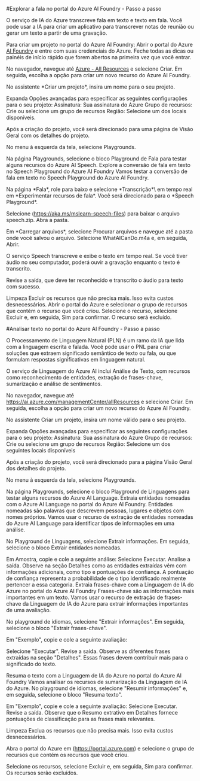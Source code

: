#Explorar a fala no portal do Azure AI Foundry - Passo a passo

O serviço de IA do Azure transcreve fala em texto e texto em fala. Você pode usar a IA para criar um aplicativo para transcrever notas de reunião ou gerar um texto
a partir de uma gravação.

Para criar um projeto no portal do Azure AI Foundry:
Abrir o portal do Azure [AI Foundry](https://ai.azure.com) e entre com suas credenciais do Azure. 
Feche todas as dicas ou painéis de início rápido que forem abertos na primeira vez que você entrar.

No navegador, navegue até [Azure - All Resources](https://ai.azure.com/managementCenter/allResources) e selecione Criar. 
Em seguida, escolha a opção para criar um novo recurso do Azure AI Foundry.

No assistente \*Criar um projeto*\, insira um nome para o seu projeto.

Expanda Opções avançadas para especificar as seguintes configurações para o seu projeto:
Assinatura: Sua assinatura do Azure
Grupo de recursos: Crie ou selecione um grupo de recursos
Região: Selecione um dos locais disponíveis.

Após a criação do projeto, você será direcionado para uma página de Visão Geral com os detalhes do projeto.

No menu à esquerda da tela, selecione Playgrounds.

Na página Playgrounds, selecione o bloco Playground de Fala para testar alguns recursos do Azure AI Speech.
Explore a conversão de fala em texto no Speech Playground do Azure AI Foundry
Vamos testar a conversão de fala em texto no Speech Playground do Azure AI Foundry.

Na página \*Fala*\, role para baixo e selecione \*Transcrição*\ em tempo real em \*Experimentar recursos de fala*\. Você será direcionado para o \*Speech Playground*\.

Selecione (https://aka.ms/mslearn-speech-files) para baixar o arquivo speech.zip. Abra a pasta.

Em \*Carregar arquivos*\, selecione Procurar arquivos e navegue até a pasta onde você salvou o arquivo. Selecione WhatAICanDo.m4a e, em seguida, Abrir.

O serviço Speech transcreve e exibe o texto em tempo real. Se você tiver áudio no seu computador, poderá ouvir a gravação enquanto o texto é transcrito.

Revise a saída, que deve ter reconhecido e transcrito o áudio para texto com sucesso.

Limpeza
Excluir os recursos que não precisa mais. Isso evita custos desnecessários.
Abrir o portal do Azure e selecionar o grupo de recursos que contém o recurso que você criou.
Selecione o recurso, selecione Excluir e, em seguida, Sim para confirmar. O recurso será excluído.


#Analisar texto no portal do Azure AI Foundry - Passo a passo

O Processamento de Linguagem Natural (PLN) é um ramo da IA ​​que lida com a linguagem escrita e falada. 
Você pode usar o PNL para criar soluções que extraem significado semântico de texto ou fala, ou que formulam respostas significativas em linguagem natural.

O serviço de Linguagem do Azure AI inclui Análise de Texto, com recursos como reconhecimento de entidades, extração de frases-chave, sumarização e análise de sentimentos. 

No navegador, navegue até https://ai.azure.com/managementCenter/allResources e selecione Criar. Em seguida, escolha a opção para criar um novo recurso do Azure AI Foundry.

No assistente Criar um projeto, insira um nome válido para o seu projeto.

Expanda Opções avançadas para especificar as seguintes configurações para o seu projeto:
Assinatura: Sua assinatura do Azure
Grupo de recursos: Crie ou selecione um grupo de recursos
Região: Selecione um dos seguintes locais disponíveis

Após a criação do projeto, você será direcionado para a página Visão Geral dos detalhes do projeto.

No menu à esquerda da tela, selecione Playgrounds.

Na página Playgrounds, selecione o bloco Playground de Linguagens para testar alguns recursos do Azure AI Language.
Extraia entidades nomeadas com o Azure AI Language no portal do Azure AI Foundry.
Entidades nomeadas são palavras que descrevem pessoas, lugares e objetos com nomes próprios. 
Vamos usar o recurso de extração de entidades nomeadas do Azure AI Language para identificar tipos de informações em uma análise.

No Playground de Linguagens, selecione Extrair informações. Em seguida, selecione o bloco Extrair entidades nomeadas.

Em Amostra, copie e cole a seguinte análise:
Selecione Executar. Analise a saída. Observe na seção Detalhes como as entidades extraídas vêm com informações adicionais, como tipo e pontuações de confiança. 
A pontuação de confiança representa a probabilidade de o tipo identificado realmente pertencer a essa categoria.
Extraia frases-chave com a Linguagem de IA do Azure no portal do Azure AI Foundry
Frases-chave são as informações mais importantes em um texto. Vamos usar o recurso de extração de frases-chave da Linguagem de IA do Azure 
para extrair informações importantes de uma avaliação.

No playground de idiomas, selecione "Extrair informações". Em seguida, selecione o bloco "Extrair frases-chave".

Em "Exemplo", copie e cole a seguinte avaliação:

Selecione "Executar". Revise a saída. Observe as diferentes frases extraídas na seção "Detalhes". Essas frases devem contribuir mais para o significado do texto.

Resuma o texto com a Linguagem de IA do Azure no portal do Azure AI Foundry
Vamos analisar os recursos de sumarização da Linguagem de IA do Azure. No playground de idiomas, selecione "Resumir informações" e, em seguida, selecione o bloco "Resuma texto".

Em "Exemplo", copie e cole a seguinte avaliação:
Selecione Executar. Revise a saída. Observe que o Resumo extrativo em Detalhes fornece pontuações de classificação para as frases mais relevantes.

Limpeza
Exclua os recursos que não precisa mais. Isso evita custos desnecessários.

Abra o portal do Azure em (https://portal.azure.com) e selecione o grupo de recursos que contém os recursos que você criou.

Selecione os recursos, selecione Excluir e, em seguida, Sim para confirmar. Os recursos serão excluídos.

